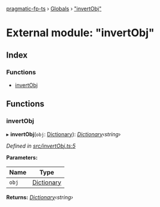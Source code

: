 [pragmatic-fp-ts](../README.md) › [Globals](../globals.md) › ["invertObj"](_invertobj_.md)

# External module: "invertObj"

## Index

### Functions

* [invertObj](_invertobj_.md#invertobj)

## Functions

###  invertObj

▸ **invertObj**(`obj`: [Dictionary](_types_.md#dictionary)): *[Dictionary](_types_.md#dictionary)‹string›*

*Defined in [src/invertObj.ts:5](https://github.com/hermann-p/pragmatic-fp-ts/blob/44257be/src/invertObj.ts#L5)*

**Parameters:**

Name | Type |
------ | ------ |
`obj` | [Dictionary](_types_.md#dictionary) |

**Returns:** *[Dictionary](_types_.md#dictionary)‹string›*
